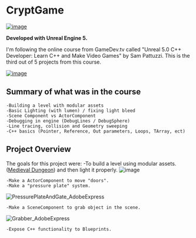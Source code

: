 # CryptGame
[![image](https://user-images.githubusercontent.com/78411295/173550543-bd1d7513-1637-4c6a-987c-e7b7b2aa4139.png)](https://youtu.be/OkQ3bLqNyIM)


**Developed with Unreal Engine 5.**

I'm following the online course from GameDev.tv called "Unreal 5.0 C++ Developer: Learn C++ and Make Video Games" by Sam Pattuzzi.
This is the third out of 5 projects from this course.

[![image](https://user-images.githubusercontent.com/78411295/173539420-5de5bcd0-1524-40e7-bf13-67c202a53426.png)](https://www.gamedev.tv/courses/)

## Summary of what was in the course

    -Building a level with modular assets
    -Basic Lighting (with lumen) / fixing light bleed
    -Scene Component vs ActorComponent
    -Debugging in engine (DebugLines / DebugSphere)
    -Line tracing, collision and Geometry sweeping
    -C++ basics (Pointer, Reference, Out parameters, Loops, TArray, ect)

## Project Overview 


The goals for this project were:
    -To build a level using modular assets.
    ([Medieval Dungeon](https://www.unrealengine.com/marketplace/en-US/product/a5b6a73fea5340bda9b8ac33d877c9e2?sessionInvalidated=true)) and then light it properly. 
![image](https://user-images.githubusercontent.com/78411295/173544692-0b327af1-5946-4f61-aa36-dd0276d80623.png)

    -Make a ActorComponent to move "doors".
    -Make a "pressure plate" system. 

![PressurePlateAndGate_AdobeExpress](https://user-images.githubusercontent.com/78411295/173548412-72a37b5f-6b95-41a9-b153-a6193913ab64.gif)

    -Make a SceneComponent to grab object in the scene. 

![Grabber_AdobeExpress](https://user-images.githubusercontent.com/78411295/173548752-4ccb6d25-97a1-4978-944b-fa07d91a0b2a.gif)

    -Expose C++ functionality to Blueprints.



